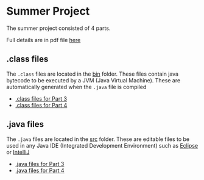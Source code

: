 # Summer Project

The summer project consisted of 4 parts. 

Full details are in pdf file [here](./APCSA_summerProj_2021.pdf)


## .class files

The ```.class``` files are located in the [bin](./bin) folder. These files contain java bytecode to be executed by a JVM (Java Virtual Machine). These are automatically generated when the ```.java``` file is compiled

- [.class files for Part 3](./bin/pt3_practiceProjs)
- [.class files for Part 4](./bin/pt4_jssCh2)


## .java files

The ```.java``` files are located in the [src](./src) folder. These are editable files to be used in any Java IDE (Integrated Development Environment) such as [Eclipse](https://www.eclipse.org/ide/) or [IntelliJ](https://www.jetbrains.com/idea/)

- [.java files for Part 3](./src/pt3_practiceProjs)
- [.java files for Part 4](./src/pt4_jssCh2)

